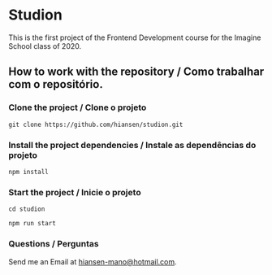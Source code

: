 # Studion

This is the first project of the Frontend Development course for the Imagine School class of 2020.


## How to work with the repository / Como trabalhar com o repositório.

### Clone the project / Clone o projeto

```
git clone https://github.com/hiansen/studion.git
```

### Install the project dependencies / Instale as dependências do projeto

```
npm install
```


### Start the project / Inicie o projeto

```
cd studion

npm run start
```

### Questions / Perguntas

Send me an Email at [hiansen-mano@hotmail.com](mailto:hiansen-mano@hotmail.com).